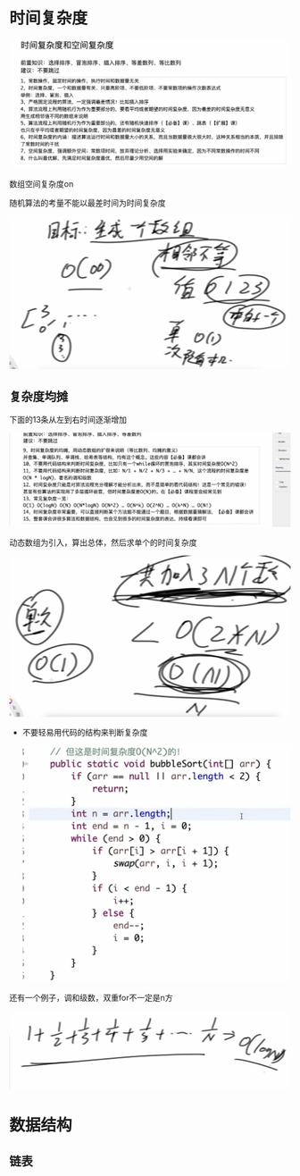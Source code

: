 # 时间复杂度

![image-20240710174422149](https://raw.githubusercontent.com/xiechen274/ChenCsNote/images/images/image-20240710174422149.png)

数组空间复杂度on

随机算法的考量不能以最差时间为时间复杂度

![image-20240710174324665](https://raw.githubusercontent.com/xiechen274/ChenCsNote/images/images/image-20240710174324665.png)

## 复杂度均摊

下面的13条从左到右时间逐渐增加

![image-20240710174657079](https://raw.githubusercontent.com/xiechen274/ChenCsNote/images/images/image-20240710174657079.png)

动态数组为引入，算出总体，然后求单个的时间复杂度

![image-20240710175023676](https://raw.githubusercontent.com/xiechen274/ChenCsNote/images/images/image-20240710175023676.png)

- 不要轻易用代码的结构来判断复杂度

  ![image-20240710175739004](https://raw.githubusercontent.com/xiechen274/ChenCsNote/images/images/image-20240710175739004.png)

还有一个例子，调和级数，双重for不一定是n方

![image-20240710180026864](https://raw.githubusercontent.com/xiechen274/ChenCsNote/images/images/image-20240710180026864.png)



# 数据结构

## 链表


